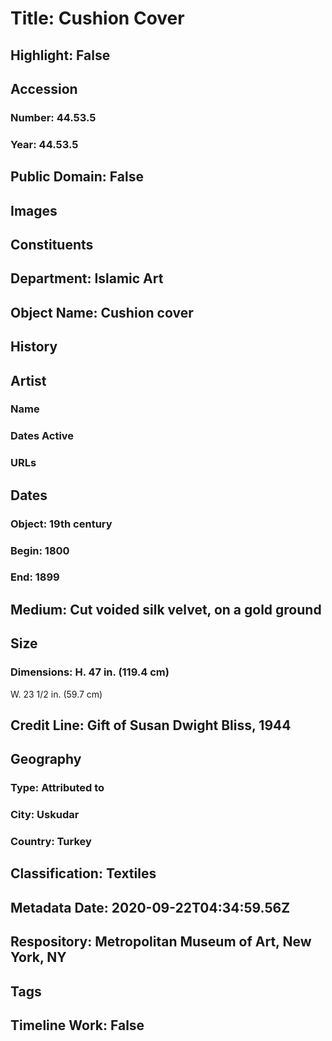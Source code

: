 # Title: Cushion Cover
## Highlight: False
## Accession
### Number: 44.53.5
### Year: 44.53.5
## Public Domain: False
## Images
## Constituents
## Department: Islamic Art
## Object Name: Cushion cover
## History
## Artist
### Name
### Dates Active
### URLs
## Dates
### Object: 19th century
### Begin: 1800
### End: 1899
## Medium: Cut voided silk velvet, on a gold ground
## Size
### Dimensions: H. 47 in. (119.4 cm)
W. 23 1/2 in. (59.7 cm)
## Credit Line: Gift of Susan Dwight Bliss, 1944
## Geography
### Type: Attributed to
### City: Uskudar
### Country: Turkey
## Classification: Textiles
## Metadata Date: 2020-09-22T04:34:59.56Z
## Respository: Metropolitan Museum of Art, New York, NY
## Tags
## Timeline Work: False